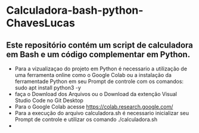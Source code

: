 # Calculadora-bash-python-ChavesLucas #
## Este repositório contém um script de calculadora em **Bash** e um código complementar em **Python**.
- Para a vizualizaçao do projeto em Python é necessario a utilização de uma ferramenta online como o Google Colab ou a instalação da ferramentade Python em seu Prompt de controle com os comandos: sudo apt install python3 -y
- faça o Download dos Arquivos ou o Download da extenção Visual Studio Code no Git Desktop
- Para o Google Colab acesse https://colab.research.google.com/
- Para a execução do arquivo calculadora.sh é necessario inicializar seu Prompt de controle e utilizar os comando ./calculadora.sh
- 
